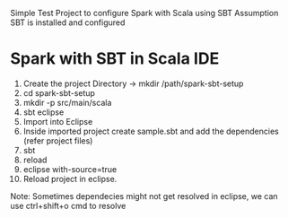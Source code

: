 
Simple Test Project to configure Spark with Scala using SBT
Assumption SBT is installed and configured

Spark with SBT in Scala IDE
===========================

1. Create the project Directory -> mkdir /path/spark-sbt-setup
2. cd spark-sbt-setup
3. mkdir -p src/main/scala
4. sbt eclipse
5. Import into Eclipse
6. Inside imported project create sample.sbt and add the dependencies (refer project files)
7. sbt
8. reload
9. eclipse with-source=true
10. Reload project in eclipse.

Note: Sometimes dependecies might not get resolved in eclipse, we can use ctrl+shift+o cmd to resolve

